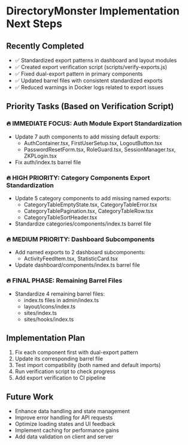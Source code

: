 # DirectoryMonster Implementation Next Steps

## Recently Completed
- ✅ Standardized export patterns in dashboard and layout modules
- ✅ Created export verification script (scripts/verify-exports.js)
- ✅ Fixed dual-export pattern in primary components
- ✅ Updated barrel files with consistent standardized exports
- ✅ Reduced warnings in Docker logs related to export issues

## Priority Tasks (Based on Verification Script)

### 🔥 IMMEDIATE FOCUS: Auth Module Export Standardization
- Update 7 auth components to add missing default exports:
  - AuthContainer.tsx, FirstUserSetup.tsx, LogoutButton.tsx
  - PasswordResetForm.tsx, RoleGuard.tsx, SessionManager.tsx, ZKPLogin.tsx
- Fix auth/index.ts barrel file

### 🔥 HIGH PRIORITY: Category Components Export Standardization
- Update 5 category components to add missing named exports:
  - CategoryTableEmptyState.tsx, CategoryTableError.tsx
  - CategoryTablePagination.tsx, CategoryTableRow.tsx
  - CategoryTableSortHeader.tsx
- Standardize categories/components/index.ts barrel file

### 🔥 MEDIUM PRIORITY: Dashboard Subcomponents
- Add named exports to 2 dashboard subcomponents:
  - ActivityFeedItem.tsx, StatisticCard.tsx
- Update dashboard/components/index.ts barrel file

### 🔥 FINAL PHASE: Remaining Barrel Files
- Standardize 4 remaining barrel files:
  - index.ts files in admin/index.ts
  - layout/icons/index.ts
  - sites/index.ts
  - sites/hooks/index.ts

## Implementation Plan
1. Fix each component first with dual-export pattern
2. Update its corresponding barrel file
3. Test import compatibility (both named and default imports)
4. Run verification script to check progress
5. Add export verification to CI pipeline

## Future Work
- Enhance data handling and state management
- Improve error handling for API requests
- Optimize loading states and UI feedback
- Implement caching for performance gains
- Add data validation on client and server